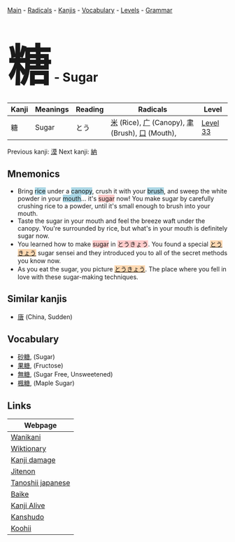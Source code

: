 <style> bigfont {font-size: 100px}</style>
[Main](../index.md) -
[Radicals](../radicals.md) -
[Kanjis](../kanjis.md) -
[Vocabulary](../vocabulary.md) -
[Levels](../levels.md) -
[Grammar](../grammar.md)
# <bigfont> 糖</bigfont> - Sugar 

| Kanji | Meanings | Reading | Radicals | Level |
| --- | --- | --- | --- | --- |
| 糖 | Sugar | とう | [米](../radicals/米.md) (Rice), [广](../radicals/广.md) (Canopy), [聿](../radicals/聿.md) (Brush), [口](../radicals/口.md) (Mouth),  | [Level 33](../levels/wk_level33.md) |

Previous kanji: [漠](漠.md) Next kanji: [納](納.md) 

## Mnemonics
 * Bring <span style="background-color:#ADD8E6"> rice</span> under a <span style="background-color:#ADD8E6"> canopy</span>, crush it with your <span style="background-color:#ADD8E6"> brush</span>, and sweep the white powder in your <span style="background-color:#ADD8E6"> mouth</span>... it's <span style="background-color:#ffcccb"> sugar</span> now! You make sugar by carefully crushing rice to a powder, until it's small enough to brush into your mouth.
* Taste the sugar in your mouth and feel the breeze waft under the canopy. You're surrounded by rice, but what's in your mouth is definitely sugar now.
* You learned how to make <span style="background-color:#ffcccb"> sugar</span> in <span style="background-color:#ffcccb"> とうきょう</span>. You found a special <span style="background-color:#fed8b1"> [とうきょう](https://jisho.org/search/とうきょう)</span> sugar sensei and they introduced you to all of the secret methods you know now.
* As you eat the sugar, you picture <span style="background-color:#fed8b1"> [とうきょう](https://jisho.org/search/とうきょう)</span>. The place where you fell in love with these sugar-making techniques.


## Similar kanjis
 * [唐](唐.md) (China, Sudden)


## Vocabulary
 * [砂糖](../vocabulary/糖.md), (Sugar)
* [果糖](../vocabulary/糖.md), (Fructose)
* [無糖](../vocabulary/糖.md), (Sugar Free, Unsweetened)
* [楓糖](../vocabulary/糖.md), (Maple Sugar)



## Links 

| Webpage |
| --- |
| [Wanikani          ](https://www.wanikani.com/kanji/糖) |
| [Wiktionary        ](https://en.wiktionary.org/wiki/糖) |
| [Kanji damage      ](http://www.kanjidamage.com/kanji/search?utf8=✓&q=糖) |
| [Jitenon           ](https://jitenon.com/kanji/糖) |
| [Tanoshii japanese ](https://www.tanoshiijapanese.com/dictionary/kanji.cfm?k=糖) |
| [Baike             ](https://baike.baidu.com/item/糖) |
| [Kanji Alive       ](https://app.kanjialive.com/糖) |
| [Kanshudo          ](https://www.kanshudo.com/searchmn?q=糖) |
| [Koohii            ](https://kanji.koohii.com/study/kanji/糖) |
